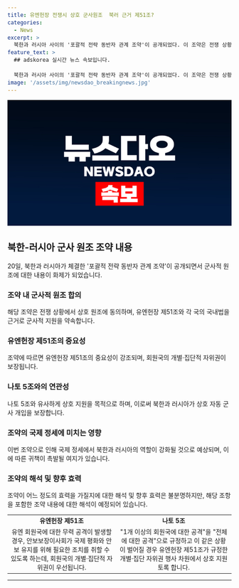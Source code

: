 ```yaml
---
title: 유엔헌장 전쟁시 상호 군사원조  북러 근거 제51조?
categories:
  - News
excerpt: >
  북한과 러시아 사이의 '포괄적 전략 동반자 관계 조약'이 공개되었다. 이 조약은 전쟁 상황에서 상호 원조에 관한 내용을 포함하고 있어 유엔헌장 제51조와 나토 5조와 유사한 내용을 담고 있다. 이에 따라 북한과 러시아가 사실상 상호 자동 군사 개입을 보장한 것으로 분석되며, 국제 정세에서 큰 영향을 미칠 것으로 보인다. 하지만 해당 조약의 실제 효력은 불분명하며, 한국 정부는 조약 내용을 해석 중에 있다. (출처: 뉴시스, 사진=조선중앙TV)
feature_text: >
  ## adskorea 실시간 뉴스 속보입니다.

  북한과 러시아 사이의 '포괄적 전략 동반자 관계 조약'이 공개되었다. 이 조약은 전쟁 상황에서 상호 원조에 관한 내용을 포함하고 있어 유엔헌장 제51조와 나토 5조와 유사한 내용을 담고 있다. 이에 따라 북한과 러시아가 사실상 상호 자동 군사 개입을 보장한 것으로 분석되며, 국제 정세에서 큰 영향을 미칠 것으로 보인다. 하지만 해당 조약의 실제 효력은 불분명하며, 한국 정부는 조약 내용을 해석 중에 있다. (출처: 뉴시스, 사진=조선중앙TV)
image: '/assets/img/newsdao_breakingnews.jpg'
---
```


<p><img src="/assets/img/newsdao_breakingnews.jpg" alt="adskorea 속보" /></p>

<h2 data-ke-size="size26">북한-러시아 군사 원조 조약 내용</h2>

<p data-ke-size="size16">20일, 북한과 러시아가 체결한 '포괄적 전략 동반자 관계 조약'이 공개되면서 군사적 원조에 대한 내용이 화제가 되었습니다.</p>

<h3>조약 내 군사적 원조 합의</h3>

<p data-ke-size="size16">해당 조약은 전쟁 상황에서 상호 원조에 동의하며, 유엔헌장 제51조와 각 국의 국내법을 근거로 군사적 지원을 약속합니다.</p>

<h3>유엔헌장 제51조의 중요성</h3>

<p data-ke-size="size16">조약에 따르면 유엔헌장 제51조의 중요성이 강조되며, 회원국의 개별·집단적 자위권이 보장됩니다.</p>

<h3>나토 5조와의 연관성</h3>

<p data-ke-size="size16">나토 5조와 유사하게 상호 지원을 목적으로 하며, 이로써 북한과 러시아가 상호 자동 군사 개입을 보장합니다.</p>

<h3>조약의 국제 정세에 미치는 영향</h3>

<p data-ke-size="size16">이번 조약으로 인해 국제 정세에서 북한과 러시아의 역할이 강화될 것으로 예상되며, 이에 따른 귀책이 촉발될 여지가 있습니다.</p>

<h3>조약의 해석 및 향후 효력</h3>

<p data-ke-size="size16">조약이 어느 정도의 효력을 가질지에 대한 해석 및 향후 효력은 불분명하지만, 해당 조항을 포함한 조약 내용에 대한 해석이 예정되어 있습니다.</p>

<table>
  <tr>
    <td style="text-align: center; height: 17px;"><b>유엔헌장 제51조</b></td>
    <td style="text-align: center; height: 17px;"><b>나토 5조</b></td>
  </tr>
  <tr>
    <td style="text-align: center; height: 17px;">유엔 회원국에 대한 무력 공격이 발생할 경우, 안보보장이사회가 국제 평화와 안보 유지를 위해 필요한 조치를 취할 수 있도록 하는데, 회원국의 개별·집단적 자위권이 우선됩니다.</td>
    <td style="text-align: center; height: 17px;">"1개 이상의 회원국에 대한 공격"을 "전체에 대한 공격"으로 규정하고 이 같은 상황이 벌어질 경우 유엔헌장 제51조가 규정한 개별·집단 자위권 행사 차원에서 상호 지원토록 합니다.</td>
  </tr>
</table>

<hr>

